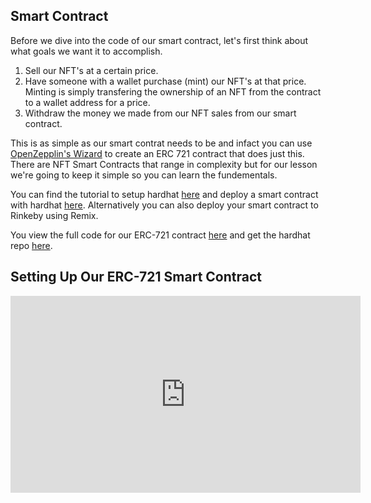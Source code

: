 
## Smart Contract

Before we dive into the code of our smart contract, let's first think about what goals we want it to accomplish.

1. Sell our NFT's at a certain price.
2. Have someone with a wallet purchase (mint) our NFT's at that price. Minting is simply transfering the ownership of an NFT from the contract to a wallet address for a price.
3. Withdraw the money we made from our NFT sales from our smart contract.

This is as simple as our smart contrat needs to be and infact you can use [OpenZepplin's Wizard](https://docs.openzeppelin.com/contracts/4.x/wizard) to create an ERC 721 contract that does just this. There are NFT Smart Contracts that range in complexity but for our lesson we're going to keep it simple so you can learn the fundementals. 

You can find the tutorial to setup hardhat [here](
https://app.cadena.dev/ZHjzLozd3mCsAcgMfeHE/lesson/ethereum-101/lesson-eth-6/6) and deploy a smart contract with hardhat [here](https://app.cadena.dev/ZHjzLozd3mCsAcgMfeHE/lesson/ethereum-101/lesson-eth-7/7). Alternatively you can also deploy your smart contract to Rinkeby using Remix. 

You view the full code for our ERC-721 contract [here](https://gist.github.com/saeedjabbar/ef711176780db78df65ac7ae15d9e3c8) and get the hardhat repo [here](https://github.com/CadenaDev/cadena_nft_smartcontract).



## Setting Up Our ERC-721 Smart Contract

<iframe width="560" height="315" src="https://www.youtube.com/embed/Vebxr0-6moQ" title="YouTube video player" frameborder="0" allow="accelerometer; autoplay; clipboard-write; encrypted-media; gyroscope; picture-in-picture" allowfullscreen></iframe>

<script src="https://gist.github.com/saeedjabbar/ef711176780db78df65ac7ae15d9e3c8.js"></script>

